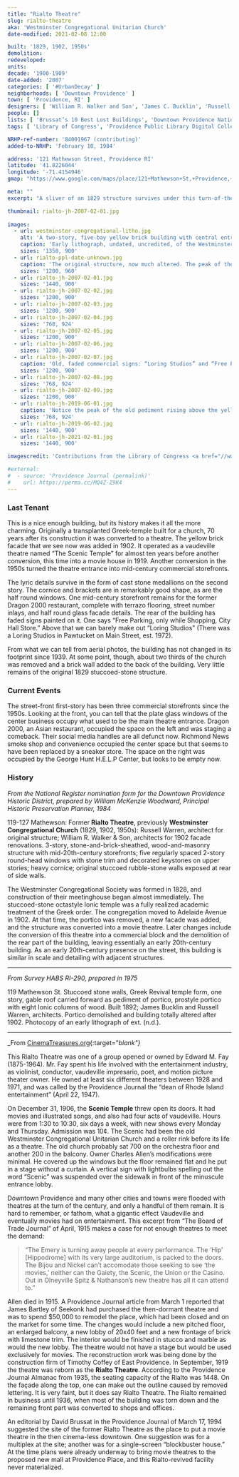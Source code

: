 ```yaml
---
title: "Rialto Theatre"
slug: rialto-theatre
aka: 'Westminster Congregational Unitarian Church'
date-modified: 2021-02-08 12:00

built: '1829, 1902, 1950s'
demolition: 
redeveloped: 
units:
decade: '1900-1909'
date-added: '2007'
categories: [ '#UrbanDecay' ]
neighborhoods: [ 'Downtown Providence' ]
town: [ 'Providence, RI' ]
designers: [ 'William R. Walker and Son', 'James C. Bucklin', 'Russell Warren' ]
people: []
lists: [ 'Brussat’s 10 Best Lost Buildings', 'Downtown Providence National Historic District', 'PPS Ten Most Endangered', 'National Register of Historic Places' ]
tags: [ 'Library of Congress', 'Providence Public Library Digital Collections', 'Theaters, Theatres, & Cinemas', 'Yellow brick' ]

NRHP-ref-number: '84001967 (contributing)'
added-to-NRHP: 'February 10, 1984'

address: '121 Mathewson Street, Providence RI'
latitude: '41.8226044'
longitude: '-71.4154946'
gmap: "https://www.google.com/maps/place/121+Mathewson+St,+Providence,+RI+02903/@41.8226044,-71.4154946,18.01z/data=!4m5!3m4!1s0x89e44513a8eb58f5:0xa2754bcb61cc9c1!8m2!3d41.822632!4d-71.4144479"

meta: ""
excerpt: "A sliver of an 1829 structure survives under this turn-of-the-20th-century vaudeville theatre turned movie house turned commercial storefronts"

thumbnail: rialto-jh-2007-02-01.jpg
  
images:
  - url: westminster-congregational-litho.jpg
    alt: 'A two-story, five-bay yellow brick building with central entrance and parapet. Green cornice brackets and window sashes add color, while small cast-stone medallions of musical instruments adorn spaces between large, round-topped windows on the second floor'
    caption: 'Early lithograph, undated, uncredited, of the Westminster Congregational Church, 119 Mathewson Street — Library of Congress Survey HABS RI-290'
    sizes: '1350, 900'
  - url: rialto-ppl-date-unknown.jpg
    caption: 'The original structure, now much altered. The peak of the original pediment can be seen in our last photo — From the Rhode Island Photograph Collection, Providence Public Library'
    sizes: '1200, 960'
  - url: rialto-jh-2007-02-01.jpg
    sizes: '1440, 900'
  - url: rialto-jh-2007-02-02.jpg
    sizes: '1200, 900'
  - url: rialto-jh-2007-02-03.jpg
    sizes: '1200, 900'
  - url: rialto-jh-2007-02-04.jpg
    sizes: '768, 924'
  - url: rialto-jh-2007-02-05.jpg
    sizes: '1200, 900'
  - url: rialto-jh-2007-02-06.jpg
    sizes: '1200, 900'
  - url: rialto-jh-2007-02-07.jpg
    caption: 'Old, faded commercial signs: “Loring Studios” and “Free Parking, only while Shopping, City Hall Store.”'
    sizes: '1200, 900'
  - url: rialto-jh-2007-02-08.jpg
    sizes: '768, 924'
  - url: rialto-jh-2007-02-09.jpg
    sizes: '1200, 900'
  - url: rialto-jh-2019-06-01.jpg
    caption: 'Notice the peak of the old pediment rising above the yellow brick facade. You can now see and understand how the former greek columnade was filled in with the yellow brick addition.'
    sizes: '768, 924'
  - url: rialto-jh-2019-06-02.jpg
    sizes: '1440, 900'
  - url: rialto-jh-2021-02-01.jpg
    sizes: '1440, 900'

imagescredit: 'Contributions from the Library of Congress <a href="//www.loc.gov/item/ri0346/" target="_blank">HABS RI-290</a>; and <a href="//provlibdigital.org/islandora/object/islandora%3A10372" target="_blank">Rhode Island Photo Collection</a>, Providence Public Library'

#external:
#  - source: 'Providence Journal (permalink)'
#    url: https://perma.cc/MQ4Z-Z9K4
---
```


### Last Tenant

This is a nice enough building, but its history makes it all the more charming. Originally a transplanted Greek-temple built for a church, 70 years after its construction it was converted to a theatre. The yellow brick facade that we see now was added in 1902. It operated as a vaudeville theatre named “The Scenic Temple” for almost ten years before another conversion, this time into a movie house in 1919. Another conversion in the 1950s turned the theatre entrance into mid-century commercial storefronts. 

The lyric details survive in the form of cast stone medallions on the second story. The cornice and brackets are in remarkably good shape, as are the half round windows. One mid-century storefront remains for the former Dragon 2000 restaurant, complete with terrazo flooring, street number inlays, and half round glass facade details. The rear of the building has faded signs painted on it. One says “Free Parking, only while Shopping, City Hall Store.” Above that we can barely make out “Loring Studios” (There was a Loring Studios in Pawtucket on Main Street, est. 1972).

From what we can tell from aerial photos, the building has not changed in its footprint since 1939. At some point, though, about two thirds of the church was removed and a brick wall added to the back of the building. Very little remains of the original 1829 stuccoed-stone structure. 


### Current Events

The street-front first-story has been three commercial storefronts since the 1950s. Looking at the front, you can tell that the plate glass windows of the center business occupy what used to be the main theatre entrance. Dragon 2000, an Asian restaurant, occupied the space on the left and was staging a comeback. Their social media handles are all defunct now. Richmond News smoke shop and convenience occupied the center space but that seems to have been replaced by a sneaker store. The space on the right was occupied by the George Hunt H.E.L.P Center, but looks to be empty now. 


### History

_From the National Register nomination form for the Downtown Providence Historic District, prepared by William McKenzie Woodward, Principal Historic Preservation Planner, 1984_

119-127 Mathewson: Former **Rialto Theatre**, previously **Westminster Congregational Church** (1829, 1902, 1950s): Russell Warren, architect for original structure; William R. Walker & Son, architects for 1902 facade renovations. 3-story, stone-and-brick-sheathed, wood-and-masonry structure with mid-20th-century storefronts; five regularly spaced 2-story round-head windows with stone trim and decorated keystones on upper stories; heavy cornice; original stuccoed rubble-stone walls exposed at rear of side walls. 

The Westminster Congregational Society was formed in 1828, and construction of their meetinghouse began almost immediately. The stuccoed-stone octastyle Ionic temple was a fully realized academic treatment of the Greek order. The congregation moved to Adelaide Avenue in 1902. At that time, the portico was removed, a new facade was added, and the structure was converted into a movie theatre. Later changes include the conversion of this theatre into a commercial block and the demolition of the rear part of the building, leaving essentially an early 20th-century building. As an early 20th-century presence on the street, this building is similar in scale and detailing with adjacent structures. 

***

_From Survey HABS RI-290, prepared in 1975_

119 Mathewson St. Stuccoed stone walls, Greek Revival temple form, one story, gable roof carried forward as pediment of portico, prostyle portico with eight Ionic columns of wood. Built 1892; James Bucklin and Russell Warren, architects. Portico demolished and building totally altered after 1902. Photocopy of an early lithograph of ext. (n.d.).

***

_From [CinemaTreasures.org](http://cinematreasures.org/theater/12009/){:target="_blank"}_

This Rialto Theatre was one of a group opened or owned by Edward M. Fay (1875-1964). Mr. Fay spent his life involved with the entertainment industry, as violinist, conductor, vaudeville impresario, poet, and motion picture theater owner. He owned at least six different theaters between 1928 and 1971, and was called by the Providence Journal the “dean of Rhode Island entertainment” (April 22, 1947).

On December 31, 1906, the **Scenic Temple** threw open its doors. It had movies and illustrated songs, and also had four acts of vaudeville. Hours were from 1:30 to 10:30, six days a week, with new shows every Monday and Thursday. Admission was 10¢. The Scenic had been the old Westminster Congregational Unitarian Church and a roller rink before its life as a theatre. The old church probably sat 700 on the orchestra floor and another 200 in the balcony. Owner Charles Allen’s modifications were minimal. He covered up the windows but the floor remained flat and he put in a stage without a curtain. A vertical sign with lightbulbs spelling out the word “Scenic” was suspended over the sidewalk in front of the minuscule entrance lobby.

Downtown Providence and many other cities and towns were flooded with theatres at the turn of the century, and only a handful of them remain. It is hard to remember, or fathom, what a gigantic effect Vaudeville and eventually movies had on entertainment. This excerpt from “The Board of Trade Journal” of April, 1915 makes a case for not enough theatres to meet the demand: 

>“The Emery is turning away people at every performance. The ‘Hip’ [Hippodrome] with its very large auditorium, is packed to the doors. The Bijou and Nickel can’t accomodate those seeking to see ‘the movies,’ neither can the Gaiety, the Scenic, the Union or the Casino. Out in Olneyville Spitz & Nathanson’s new theatre has all it can attend to.”

Allen died in 1915. A Providence Journal article from March 1 reported that James Bartley of Seekonk had purchased the then-dormant theatre and was to spend $50,000 to remodel the place, which had been closed and on the market for some time. The changes would include a new pitched floor, an enlarged balcony, a new lobby of 20x40 feet and a new frontage of brick with limestone trim. The interior would be finished in stucco and marble as would the new lobby. The theatre would not have a stage but would be used exclusively for movies. The reconstruction work was being done by the construction firm of Timothy Coffey of East Providence. In September, 1919 the theatre was reborn as the **Rialto Theatre**. According to the Providence Journal Almanac from 1935, the seating capacity of the Rialto was 1448. On the façade along the top, one can make out the outline caused by removed lettering. It is very faint, but it does say Rialto Theatre. The Rialto remained in business until 1936, when most of the building was torn down and the remaining front part was converted to shops and offices.

An editorial by David Brussat in the Providence Journal of March 17, 1994 suggested the site of the former Rialto Theatre as the place to put a movie theatre in the then cinema-less downtown. One suggestion was for a multiplex at the site; another was for a single-screen “blockbuster house.” At the time plans were already underway to bring movie theatres to the proposed new mall at Providence Place, and this Rialto-revived facility never materialized.
